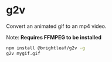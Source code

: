 # g2v

Convert an animated gif to an mp4 video.

Note: **Requires FFMPEG to be installed**

```bash
npm install @brightleaf/g2v -g
g2v mygif.gif
```
